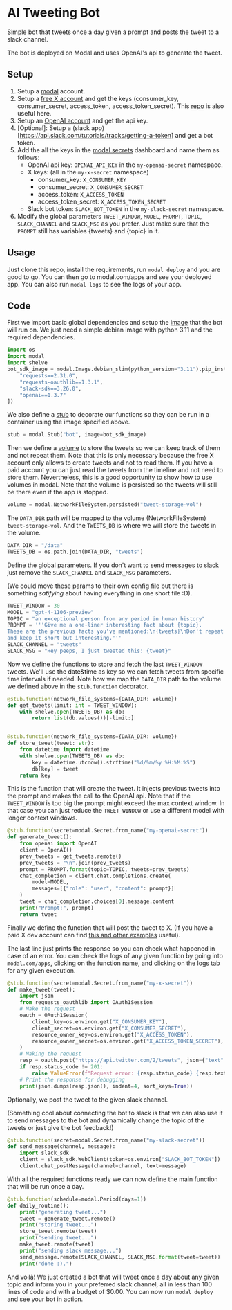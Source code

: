# AI Tweeting Bot
Simple bot that tweets once a day given a prompt and posts the tweet to a slack channel.

The bot is deployed on Modal and uses OpenAI's api to generate the tweet.

## Setup
1. Setup a [modal](https://modal.com/) account.
2. Setup a [free X account](https://developer.twitter.com/en/portal/petition/essential/basic-info) and get the keys (consumer_key, consumer_secret, access_token, access_token_secret). This [repo](https://github.com/twitterdev/Twitter-API-v2-sample-code/tree/main) is also useful here.
4. Setup an [OpenAI account](https://platform.openai.com/signup) and get the api key.
5. [Optional]: Setup a (slack app)[https://api.slack.com/tutorials/tracks/getting-a-token] and get a bot token.
6. Add the all the keys in the [modal secrets](https://modal.com/docs/guide/secrets) dashboard and name them as follows:
    -  OpenAI api key: `OPENAI_API_KEY` in the `my-openai-secret` namespace.
    - X keys:  (all in the `my-x-secret` namespace)
        - consumer_key: `X_CONSUMER_KEY` 
        - consumer_secret: `X_CONSUMER_SECRET`
        - access_token: `X_ACCESS_TOKEN`
        - access_token_secret: `X_ACCESS_TOKEN_SECRET`
    - Slack bot token: `SLACK_BOT_TOKEN` in the `my-slack-secret` namespace.
7. Modify the global parameters `TWEET_WINDOW`, `MODEL`, `PROMPT`, `TOPIC`, `SLACK_CHANNEL` and `SLACK_MSG` as you prefer. Just make sure that the `PROMPT` still has variables {tweets} and {topic} in it.
## Usage
Just clone this repo, install the requirements, run `modal deploy` and you are good to go. You can then go to modal.com/apps and see your deployed app. You can also run `modal logs` to see the logs of your app.

## Code
First we import basic global dependencies and setup the [image](https://modal.com/docs/reference/modal.Image) that the bot will run on. We just need a simple debian image with python 3.11 and the required dependencies.
```python
import os
import modal
import shelve
bot_sdk_image = modal.Image.debian_slim(python_version="3.11").pip_install([
    "requests==2.31.0",
    "requests-oauthlib==1.3.1",
    "slack-sdk==3.26.0",
    "openai==1.3.7"
])
```

We also define a [stub](https://modal.com/docs/reference/modal.Stub) to decorate our functions so they can be run in a container using the image specified above.
```python
stub = modal.Stub("bot", image=bot_sdk_image)
```

Then we define a [volume](https://modal.com/docs/guide/network-file-systems) to store the tweets so we can keep track of them and not repeat them. Note that this is only necessary because the free X account only allows to create tweets and not to read them. If you have a paid account you can just read the tweets from the timeline and not need to store them. Nevertheless, this is a good opportunity to show how to use volumes in modal. Note that the volume is persisted so the tweets will still be there even if the app is stopped.

```python
volume = modal.NetworkFileSystem.persisted("tweet-storage-vol")
```

The `DATA_DIR` path will be mapped to the volume (NetworkFileSystem) `tweet-storage-vol`. And the `TWEETS_DB` is where we will store the tweets in the volume.

```python
DATA_DIR = "/data"
TWEETS_DB = os.path.join(DATA_DIR, "tweets")
```

Define the global parameters. If you don't want to send messages to slack just remove the `SLACK_CHANNEL` and `SLACK_MSG` parameters. 

(We could move these params to their own config file but there is something *satifying* about having everything in one short file :D).
```python
TWEET_WINDOW = 30
MODEL = "gpt-4-1106-preview"
TOPIC = "an exceptional person from any period in human history"
PROMPT = '''Give me a one-liner interesting fact about {topic}.
These are the previous facts you've mentioned:\n{tweets}\nDon't repeat yourself
and keep it short but interesting.'''
SLACK_CHANNEL = "tweets"
SLACK_MSG = "Hey peeps, I just tweeted this: {tweet}"
```

Now we define the functions to store and fetch the last `TWEET_WINDOW` tweets. We'll use the date&time as key so we can fetch tweets from specific time intervals if needed. Note how we map the `DATA_DIR` path to the volume we defined above in the `stub.function` decorator. 

```python
@stub.function(network_file_systems={DATA_DIR: volume})
def get_tweets(limit: int = TWEET_WINDOW):
    with shelve.open(TWEETS_DB) as db:
        return list(db.values())[-limit:]


@stub.function(network_file_systems={DATA_DIR: volume})
def store_tweet(tweet: str):
    from datetime import datetime
    with shelve.open(TWEETS_DB) as db:
        key = datetime.utcnow().strftime("%d/%m/%y %H:%M:%S")
        db[key] = tweet
    return key
```


This is the function that will create the tweet. It injects previous tweets into the prompt and makes the call to the OpenAI api. Note that if the `TWEET_WINDOW` is too big the prompt might exceed the max context window. In that case you can just reduce the `TWEET_WINDOW` or use a different model with longer context windows.

```python
@stub.function(secret=modal.Secret.from_name("my-openai-secret"))
def generate_tweet():
    from openai import OpenAI
    client = OpenAI()
    prev_tweets = get_tweets.remote()
    prev_tweets = "\n".join(prev_tweets)
    prompt = PROMPT.format(topic=TOPIC, tweets=prev_tweets)
    chat_completion = client.chat.completions.create(
        model=MODEL,
        messages=[{"role": "user", "content": prompt}]
    )
    tweet = chat_completion.choices[0].message.content
    print("Prompt:", prompt)
    return tweet
```

Finally we define the function that will post the tweet to X. (If you have a paid X dev account can find [this and other examples](https://github.com/twitterdev/Twitter-API-v2-sample-code/blob/main/Manage-Tweets/create_tweet.py) useful).

The last line just prints the response so you can check what happened in case of an error. You can check the logs of any given function by going into `modal.com/apps`, clicking on the function name, and clicking on the logs tab for any given execution.

```python
@stub.function(secret=modal.Secret.from_name("my-x-secret"))
def make_tweet(tweet):
    import json
    from requests_oauthlib import OAuth1Session
    # Make the request
    oauth = OAuth1Session(
        client_key=os.environ.get("X_CONSUMER_KEY"),
        client_secret=os.environ.get("X_CONSUMER_SECRET"),
        resource_owner_key=os.environ.get("X_ACCESS_TOKEN"),
        resource_owner_secret=os.environ.get("X_ACCESS_TOKEN_SECRET"),
    )
    # Making the request
    resp = oauth.post("https://api.twitter.com/2/tweets", json={"text": tweet})
    if resp.status_code != 201:
        raise ValueError(f"Request error: {resp.status_code} {resp.text}")
    # Print the response for debugging
    print(json.dumps(resp.json(), indent=4, sort_keys=True))
```

Optionally, we post the tweet to the given slack channel. 

(Something cool about connecting the bot to slack is that we can also use it to send messages to the bot and dynamically change the topic of the tweets or just give the bot feedback!)

```python
@stub.function(secret=modal.Secret.from_name("my-slack-secret"))
def send_message(channel, message):
    import slack_sdk
    client = slack_sdk.WebClient(token=os.environ["SLACK_BOT_TOKEN"])
    client.chat_postMessage(channel=channel, text=message)
```

With all the required functions ready we can now define the main function that will be run once a day.

```python
@stub.function(schedule=modal.Period(days=1))
def daily_routine():
    print("generating tweet...")
    tweet = generate_tweet.remote()
    print("storing tweet...")
    store_tweet.remote(tweet)
    print("sending tweet...")
    make_tweet.remote(tweet)
    print("sending slack message...")
    send_message.remote(SLACK_CHANNEL, SLACK_MSG.format(tweet=tweet))
    print("done :).")
```

And voilà! We just created a bot that will tweet once a day about any given topic and inform you in your preferred slack channel, all in less than 100 lines of code and with a budget of $0.00. You can now run `modal deploy` and see your bot in action.